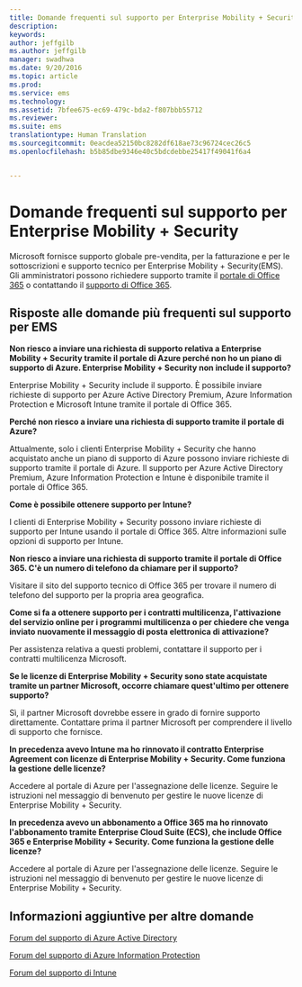 ```yaml
---
title: Domande frequenti sul supporto per Enterprise Mobility + Security
description: 
keywords: 
author: jeffgilb
ms.author: jeffgilb
manager: swadhwa
ms.date: 9/20/2016
ms.topic: article
ms.prod: 
ms.service: ems
ms.technology: 
ms.assetid: 7bfee675-ec69-479c-bda2-f807bbb55712
ms.reviewer: 
ms.suite: ems
translationtype: Human Translation
ms.sourcegitcommit: 0eacdea52150bc8282df618ae73c96724cec26c5
ms.openlocfilehash: b5b85dbe9346e40c5bdcdebbe25417f49041f6a4


---
```


# Domande frequenti sul supporto per Enterprise Mobility + Security
Microsoft fornisce supporto globale pre-vendita, per la fatturazione e per le sottoscrizioni e supporto tecnico per Enterprise Mobility + Security(EMS). Gli amministratori possono richiedere supporto tramite il [portale di Office 365](https://portal.office.com/Default.aspx?SkipSspr=true) o contattando il [supporto di Office 365](https://support.office.com/article/Contact-Office-365-for-business-support-32a17ca7-6fa0-4870-8a8d-e25ba4ccfd4b?CorrelationId=c1f4c670-18b3-41ec-81c9-e8d383caa6ad).

## Risposte alle domande più frequenti sul supporto per EMS

**Non riesco a inviare una richiesta di supporto relativa a Enterprise Mobility + Security tramite il portale di Azure perché non ho un piano di supporto di Azure. Enterprise Mobility + Security non include il supporto?**

Enterprise Mobility + Security include il supporto. È possibile inviare richieste di supporto per Azure Active Directory Premium, Azure Information Protection e Microsoft Intune tramite il portale di Office 365.

**Perché non riesco a inviare una richiesta di supporto tramite il portale di Azure?**

Attualmente, solo i clienti Enterprise Mobility + Security che hanno acquistato anche un piano di supporto di Azure possono inviare richieste di supporto tramite il portale di Azure. Il supporto per Azure Active Directory Premium, Azure Information Protection e Intune è disponibile tramite il portale di Office 365.

**Come è possibile ottenere supporto per Intune?**

I clienti di Enterprise Mobility + Security possono inviare richieste di supporto per Intune usando il portale di Office 365. Altre informazioni sulle opzioni di supporto per Intune.

**Non riesco a inviare una richiesta di supporto tramite il portale di Office 365. C'è un numero di telefono da chiamare per il supporto?**

Visitare il sito del supporto tecnico di Office 365 per trovare il numero di telefono del supporto per la propria area geografica.

**Come si fa a ottenere supporto per i contratti multilicenza, l'attivazione del servizio online per i programmi multilicenza o per chiedere che venga inviato nuovamente il messaggio di posta elettronica di attivazione?**

Per assistenza relativa a questi problemi, contattare il supporto per i contratti multilicenza Microsoft.

 **Se le licenze di Enterprise Mobility + Security sono state acquistate tramite un partner Microsoft, occorre chiamare quest'ultimo per ottenere supporto?**

Sì, il partner Microsoft dovrebbe essere in grado di fornire supporto direttamente. Contattare prima il partner Microsoft per comprendere il livello di supporto che fornisce.

**In precedenza avevo Intune ma ho rinnovato il contratto Enterprise Agreement con licenze di Enterprise Mobility + Security. Come funziona la gestione delle licenze?**

Accedere al portale di Azure per l'assegnazione delle licenze. Seguire le istruzioni nel messaggio di benvenuto per gestire le nuove licenze di Enterprise Mobility + Security.

**In precedenza avevo un abbonamento a Office 365 ma ho rinnovato l'abbonamento tramite Enterprise Cloud Suite (ECS), che include Office 365 e Enterprise Mobility + Security. Come funziona la gestione delle licenze?**

Accedere al portale di Azure per l'assegnazione delle licenze. Seguire le istruzioni nel messaggio di benvenuto per gestire le nuove licenze di Enterprise Mobility + Security.

## Informazioni aggiuntive per altre domande
[Forum del supporto di Azure Active Directory](https://social.msdn.microsoft.com/forums/home?forum=windowsazuread)

[Forum del supporto di Azure Information Protection](http://www.yammer.com/AskIPTeam)

[Forum del supporto di Intune](https://social.technet.microsoft.com/forums/windows/home?category=microsoftintune)



<!--HONumber=Nov16_HO2-->


